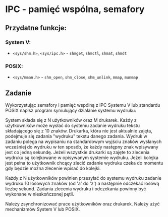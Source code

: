 # IPC - pamięć wspólna, semafory

## Przydatne funkcje:

### System V:
- `<sys/shm.h>`, `<sys/ipc.h>` - `shmget`, `shmctl`, `shmat`, `shmdt`

### POSIX:
- `<sys/mman.h>` - `shm_open`, `shm_close`, `shm_unlink`, `mmap`, `munmap`

## Zadanie

Wykorzystując semafory i pamięć wspólną z IPC Systemu V lub standardu POSIX napisz program symulujący działanie systemu wydruku:

System składa się z N użytkowników oraz M drukarek. Każdy z użytkowników może wysłać do systemu zadanie wydruku tekstu składającego się z 10 znaków. Drukarka, która nie jest aktualnie zajęta, podejmuje się zadania "wydruku" tekstu danego zadania. Wydruk w zadaniu polega na wypisaniu na standardowym wyjściu znaków wysłanych wcześniej do wydruku w ten sposób, że każdy następny znak wpisywany jest co jedną sekundę. Jeżeli wszystkie drukarki są zajęte to zlecenia wydruku są kolejkowane w opisywanym systemie wydruku. Jeżeli kolejka jest pełna to użytkownik chcący zlecić zadanie wydruku czeka do momentu gdy będzie można zlecenie wpisać do kolejki.

Każdy z N użytkowników powinien przesyłać do systemu wydruku zadanie wydruku 10 losowych znaków (od 'a' do 'z') a następnie odczekać losową liczbę sekund. Zadania zlecenia wydruku i odczekania powinny być wykonane w nieskończonej pętli.

Należy zsynchronizować prace użytkowników oraz drukarek. Należy użyć mechanizmów System V lub POSIX.
